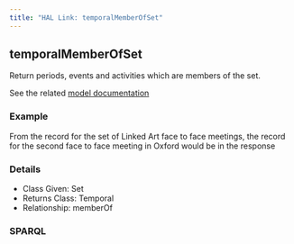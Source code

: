 ```yaml
---
title: "HAL Link: temporalMemberOfSet"
---
```


## temporalMemberOfSet

Return periods, events and activities which are members of the set.

See the related [model documentation](/model/collection/#features)

### Example

From the record for the set of Linked Art face to face meetings, the record for the second face to face meeting in Oxford would be in the response


### Details

* Class Given: Set
* Returns Class: Temporal
* Relationship: memberOf


### SPARQL
```

```

